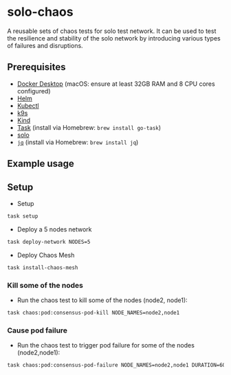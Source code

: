 # solo-chaos
A reusable sets of chaos tests for solo test network. It can be used to test the resilience and stability of the solo network by introducing various types of failures and disruptions.

## Prerequisites
- [Docker Desktop](https://www.docker.com/products/docker-desktop/) (macOS: ensure at least 32GB RAM and 8 CPU cores configured)
- [Helm](https://helm.sh/)
- [Kubectl](https://kubernetes.io/docs/tasks/tools/)
- [k9s](https://k9scli.io/)
- [Kind](https://kind.sigs.k8s.io/)
- [Task](https://taskfile.dev/) (install via Homebrew: `brew install go-task`)
- [solo](https://github.com/hiero/solo)
- [`jq`](https://stedolan.github.io/jq/) (install via Homebrew: `brew install jq`)

## Example usage

## Setup
- Setup
```bash
task setup 
```

- Deploy a 5 nodes network
```bash 
task deploy-network NODES=5
```

- Deploy Chaos Mesh
```bash 
task install-chaos-mesh
```

### Kill some of the nodes
- Run the chaos test to kill some of the nodes (node2, node1):
```bash
task chaos:pod:consensus-pod-kill NODE_NAMES=node2,node1
```

### Cause pod failure
- Run the chaos test to trigger pod failure for some of the nodes (node2,node1):
```bash
task chaos:pod:consensus-pod-failure NODE_NAMES=node2,node1 DURATION=60s
```


